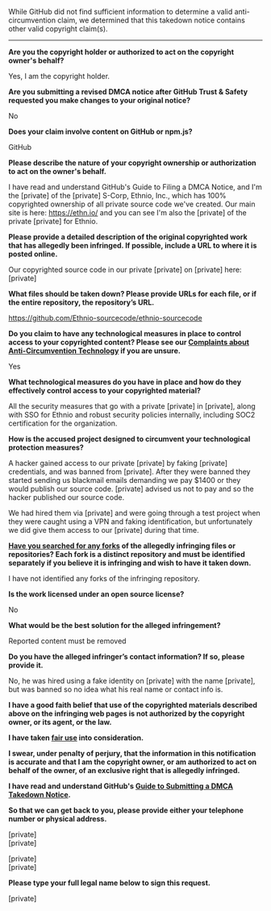 While GitHub did not find sufficient information to determine a valid anti-circumvention claim, we determined that this takedown notice contains other valid copyright claim(s).

---

**Are you the copyright holder or authorized to act on the copyright owner's behalf?**

Yes, I am the copyright holder.

**Are you submitting a revised DMCA notice after GitHub Trust & Safety requested you make changes to your original notice?**

No

**Does your claim involve content on GitHub or npm.js?**

GitHub

**Please describe the nature of your copyright ownership or authorization to act on the owner's behalf.**

I have read and understand GitHub's Guide to Filing a DMCA Notice, and I'm the [private] of the [private] S-Corp, Ethnio, Inc., which has 100% copyrighted ownership of all private source code we've created. Our main site is here: https://ethn.io/ and you can see I'm also the [private] of the private [private]  for Ethnio.

**Please provide a detailed description of the original copyrighted work that has allegedly been infringed. If possible, include a URL to where it is posted online.**

Our copyrighted source code in our private [private] on [private] here: [private]

**What files should be taken down? Please provide URLs for each file, or if the entire repository, the repository’s URL.**

https://github.com/Ethnio-sourcecode/ethnio-sourcecode

**Do you claim to have any technological measures in place to control access to your copyrighted content? Please see our <a href="https://docs.github.com/articles/guide-to-submitting-a-dmca-takedown-notice#complaints-about-anti-circumvention-technology">Complaints about Anti-Circumvention Technology</a> if you are unsure.**

Yes

**What technological measures do you have in place and how do they effectively control access to your copyrighted material?**

All the security measures that go with a private [private] in [private], along with SSO for Ethnio and robust security policies internally, including SOC2 certification for the organization.

**How is the accused project designed to circumvent your technological protection measures?**

A hacker gained access to our private [private] by faking [private] credentials, and was banned from [private]. After they were banned they started sending us blackmail emails demanding we pay $1400 or they would publish our source code. [private] advised us not to pay and so the hacker published our source code.

We had hired them via [private] and were going through a test project when they were caught using a VPN and faking identification, but unfortunately we did give them access to our [private] during that time.

**<a href="https://docs.github.com/articles/dmca-takedown-policy#b-what-about-forks-or-whats-a-fork">Have you searched for any forks</a> of the allegedly infringing files or repositories? Each fork is a distinct repository and must be identified separately if you believe it is infringing and wish to have it taken down.**

I have not identified any forks of the infringing repository.

**Is the work licensed under an open source license?**

No

**What would be the best solution for the alleged infringement?**

Reported content must be removed

**Do you have the alleged infringer’s contact information? If so, please provide it.**

No, he was hired using a fake identity on [private] with the name [private], but was banned so no idea what his real name or contact info is.

**I have a good faith belief that use of the copyrighted materials described above on the infringing web pages is not authorized by the copyright owner, or its agent, or the law.**

**I have taken <a href="https://www.lumendatabase.org/topics/22">fair use</a> into consideration.**

**I swear, under penalty of perjury, that the information in this notification is accurate and that I am the copyright owner, or am authorized to act on behalf of the owner, of an exclusive right that is allegedly infringed.**

**I have read and understand GitHub's <a href="https://docs.github.com/articles/guide-to-submitting-a-dmca-takedown-notice/">Guide to Submitting a DMCA Takedown Notice</a>.**

**So that we can get back to you, please provide either your telephone number or physical address.**

[private]  
[private]

[private]  
[private]

**Please type your full legal name below to sign this request.**

[private]

